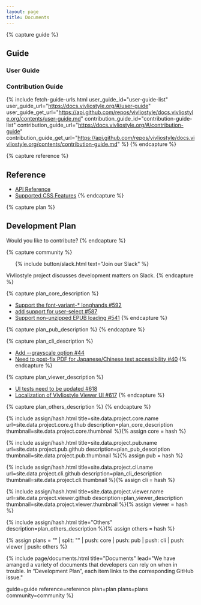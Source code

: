 ```yaml
---
layout: page
title: Documents
---
```



{% capture guide %}
## Guide

### User Guide

<ul id="user-guide-list"></ul>

### Contribution Guide

<ul id="contribution-guide-list"></ul>

{% include fetch-guide-urls.html
  user_guide_id="user-guide-list"
  user_guide_url="https://docs.vivliostyle.org/#/user-guide"
  user_guide_get_url="https://api.github.com/repos/vivliostyle/docs.vivliostyle.org/contents/user-guide.md"
  contribution_guide_id="contribution-guide-list"
  contribution_guide_url="https://docs.vivliostyle.org/#/contribution-guide"
  contribution_guide_get_url="https://api.github.com/repos/vivliostyle/docs.vivliostyle.org/contents/contribution-guide.md"
%}
{% endcapture %}


{% capture reference %}
## Reference

- [API Reference](https://docs.vivliostyle.org/#/api)
- [Supported CSS Features](https://docs.vivliostyle.org/#/supported-css-features)
{% endcapture %}


{% capture plan %}
## Development Plan

Would you like to contribute?
{% endcapture %}


{% capture community %}
<ol class="list--medium">
  {% include button/slack.html text="Join our Slack" %}
</ol>

Vivliostyle project discusses development matters on Slack.
{% endcapture %}


{% capture plan_core_description %}
- [Support the font-variant-\* longhands #592](https://github.com/vivliostyle/vivliostyle.js/issues/592)
- [add support for user-select #587](https://github.com/vivliostyle/vivliostyle.js/issues/587)
- [Support non-unzipped EPUB loading #541](https://github.com/vivliostyle/vivliostyle.js/issues/541)
{% endcapture %}


{% capture plan_pub_description %}
{% endcapture %}


{% capture plan_cli_description %}
- [Add --grayscale option #44](https://github.com/vivliostyle/vivliostyle-cli/issues/44)
- [Need to post-fix PDF for Japanese/Chinese text accessibility #40](https://github.com/vivliostyle/vivliostyle-cli/issues/40)
{% endcapture %}


{% capture plan_viewer_description %}
- [UI tests need to be updated #618](https://github.com/vivliostyle/vivliostyle.js/issues/618)
- [Localization of Vivliostyle Viewer UI #617](https://github.com/vivliostyle/vivliostyle.js/issues/617)
{% endcapture %}


{% capture plan_others_description %}
{% endcapture %}


{% include assign/hash.html
  title=site.data.project.core.name
  url=site.data.project.core.github
  description=plan_core_description
  thumbnail=site.data.project.core.thumbnail
%}{% assign core = hash %}


{% include assign/hash.html
  title=site.data.project.pub.name
  url=site.data.project.pub.github
  description=plan_pub_description
  thumbnail=site.data.project.pub.thumbnail
%}{% assign pub = hash %}


{% include assign/hash.html
  title=site.data.project.cli.name
  url=site.data.project.cli.github
  description=plan_cli_description
  thumbnail=site.data.project.cli.thumbnail
%}{% assign cli = hash %}


{% include assign/hash.html
  title=site.data.project.viewer.name
  url=site.data.project.viewer.github
  description=plan_viewer_description
  thumbnail=site.data.project.viewer.thumbnail
%}{% assign viewer = hash %}


{% include assign/hash.html
  title="Others"
  description=plan_others_description
%}{% assign others = hash %}


{% assign plans = "" | split: "" | push: core | push: pub | push: cli | push: viewer | push: others %}


{% include page/documents.html
  title="Documents"
  lead="We have arranged a variety of documents that developers can rely on when in trouble. In “Development Plan”, each item links to the corresponding GitHub issue."

  guide=guide
  reference=reference
  plan=plan
  plans=plans
  community=community
%}
